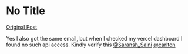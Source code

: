 # No Title

[Original Post](https://discourse.onlinedegree.iitm.ac.in/t/169029/482)

<p>Yes I also got the same email, but when I checked my vercel dashboard I found no such api access. Kindly verify this <a class="mention" href="/u/saransh_saini">@Saransh_Saini</a> <a class="mention" href="/u/carlton">@carlton</a></p>
